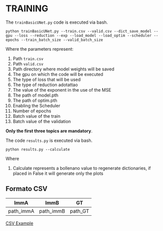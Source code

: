 # TRAINING

The `trainBasicUNet.py` code is executed via bash. 

    python trainBasicUNet.py --train.csv --valid.csv --dict_save_model --gpu --loss --reduction --exp --load_model --load_optim --scheduler --epochs --train_batch_size --valid_batch_size

Where the parameters represent:
  1. Path `train.csv`
  2. Path `valid.csv`
  3. Path directory where model weights will be saved
  4. The gpu on which the code will be executed
  5. The type of loss that will be used
  6. The type of reduction adotattao
  7. The value of the exponent in the use of the MSE
  8. The path of model.pth
  9. The path of optim.pth
  10. Enabling the Scheduler
  11. Number of epochs
  12. Batch value of the train
  13. Batch value of the validation


**Only the first three topics are mandatory**.

The code `results.py` is executed via bash.

    python results.py --calculate 

Where
 1. Calculate represents a bollenano value to regenerate dictionaries, if placed in False it will generate only the plots

## Formato CSV

| ImmA | ImmB  | GT                     | 
| ----------- | --- | ------------------------------- |
| path_immA | path_immB | path_GT| 

[CSV Example](https://github.com/Raciti/Brain-Change-Estimation/blob/main/Data/train.csv) 
